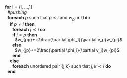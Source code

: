 
**for** i = {l, ...,1} <br>
&nbsp;&nbsp;*\#pushing* <br>
&nbsp;&nbsp;**foreach** $p$ such that $p \leq i$ and $w_{pi} \neq 0$ **d**o <br>
&nbsp;&nbsp;&nbsp;&nbsp;**if** $p\ne i$ **then** <br>
&nbsp;&nbsp;&nbsp;&nbsp;&nbsp;&nbsp;**foreach** $j \prec i$ **do** <br>
&nbsp;&nbsp;&nbsp;&nbsp;&nbsp;&nbsp;**if** $j=p$ **then** <br>
&nbsp;&nbsp;&nbsp;&nbsp;&nbsp;&nbsp;&nbsp;&nbsp;$w_{pp}+=2\frac{\partial \phi_i}{\partial v_p}w_{pi}$ <br>
&nbsp;&nbsp;&nbsp;&nbsp;&nbsp;&nbsp;**else** <br>
&nbsp;&nbsp;&nbsp;&nbsp;&nbsp;&nbsp;&nbsp;&nbsp;$w_{jp}+=2\frac{\partial \phi_i}{\partial v_j}w_{pi}$ <br>
&nbsp;&nbsp;&nbsp;&nbsp;&nbsp;&nbsp;**end** <br>
&nbsp;&nbsp;&nbsp;&nbsp;**else** <br>
&nbsp;&nbsp;&nbsp;&nbsp;&nbsp;&nbsp;**foreach** unordered pair {j,k} such that $j,k \prec i$ **do** <br>
&nbsp;&nbsp;**end** <br>
